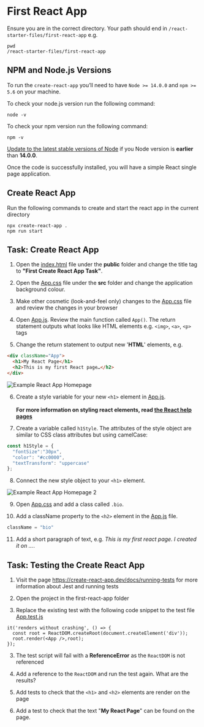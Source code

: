 # First React App

Ensure you are in the correct directory. Your path should end in `/react-starter-files/first-react-app` e.g.

```shell
pwd
/react-starter-files/first-react-app
```

## NPM and Node.js Versions

To run the `create-react-app` you’ll need to have `Node >= 14.0.0` and `npm >= 5.6` on your machine. 

To check your node.js version run the following command:

```shell
node -v
```

To check your npm version run the following command:

```shell
npm -v
```

[Update to the latest stable versions of Node](https://nodejs.org/en/) if you Node version is **earlier** than **14.0.0**.

Once the code is successfully installed, you will have a simple React single page application.

## Create React App

Run the following commands to create and start the react app in the current directory

```shell
npx create-react-app .
npm run start
```

## Task: Create React App

1. Open the [index.html](./public/index.html) file under the **public** folder and change the title tag to **"First Create React App Task"**.

1. Open the [App.css](./src/App.css) file under the **src** folder and change the application background colour.

1. Make other cosmetic (look-and-feel only) changes to the [App.css](./src/App.css) file and review the changes in your browser

1. Open [App.js](./src/App.js). Review the main function called `App()`. The return statement outputs what looks like HTML elements e.g. `<img>`, `<a>`, `<p>` tags 

1. Change the return statement to output new '**HTML**' elements, e.g.

``` HTML
<div className="App">
  <h1>My React Page</h1>
  <h2>This is my first React page…</h2>
</div>
```

![Example React App Homepage](./docs/first-react-app.png)

6. Create a style variable for your new `<h1>` element in [App.js](./src/App.js). <br/><br/>**For more information on styling react elements, read [the React help pages][1]**

1. Create a variable called `h1Style`. The attributes of the style object are similar to CSS class attributes but using camelCase:

```JavaScript
const h1Style = { 
  "fontSize":"30px",
  "color": "#cc0000",
  "textTransform": "uppercase"
};
```
8. Connect the new style object to your `<h1>` element. 

![Example React App Homepage 2](./docs/first-react-app_2.png)

[1]:(https://reactjs.org/docs/dom-elements.html#style)

9. Open  [App.css](./src/App.css) and add a class called `.bio`.

1. Add a className property to the `<h2>` element in the [App.js](./src/App.js) file.

```JavaScript
className = "bio"
```

11. Add a short paragraph of text, e.g. _This is my first react page. I created it on …_.

## Task: Testing the Create React App

1. Visit the page https://create-react-app.dev/docs/running-tests for more information about Jest and running tests

1. Open the project in the first-react-app folder

1. Replace the existing test with the following code snippet to the test file [App.test.js](\src\app.test.js)

```JS
it('renders without crashing', () => {
  const root = ReactDOM.createRoot(document.createElement('div'));
  root.render(<App />,root);
});
```

3. The test script will fail with a __ReferenceError__ as the `ReactDOM` is not referenced

1. Add a reference to the `ReactDOM` and run the test again. What are the results?

1. Add tests to check that the `<h1>` and `<h2>` elements are render on the page

1. Add a test to check that the text "__My React Page__" can be found on the page.
